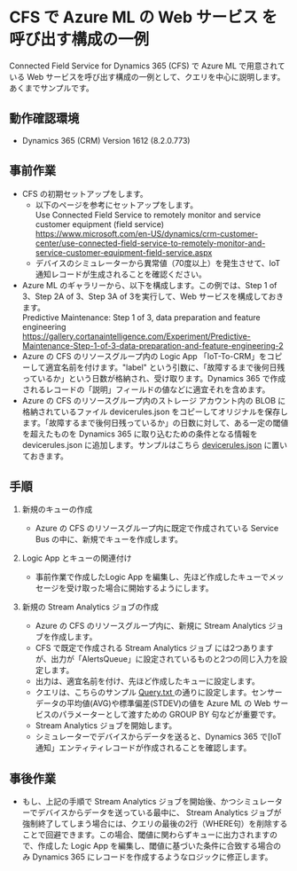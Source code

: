 # CFS で Azure ML の Web サービス を呼び出す構成の一例

Connected Field Service for Dynamics 365 (CFS)  で Azure ML で用意されている Web サービスを呼び出す構成の一例として、クエリを中心に説明します。あくまでサンプルです。  

## 動作確認環境
* Dynamics 365 (CRM) Version 1612 (8.2.0.773)

## 事前作業
* CFS の初期セットアップをします。  
	* 以下のページを参考にセットアップをします。  
		Use Connected Field Service to remotely monitor and service customer equipment (field service)  
		https://www.microsoft.com/en-US/dynamics/crm-customer-center/use-connected-field-service-to-remotely-monitor-and-service-customer-equipment-field-service.aspx
	* デバイスのシミュレーターから異常値（70度以上）を発生させて、IoT 通知レコードが生成されることを確認ください。
* Azure ML のギャラリーから、以下を構成します。この例では、Step 1 of 3、Step 2A of 3、Step 3A of 3を実行して、Web サービスを構成しておきます。  
		Predictive Maintenance: Step 1 of 3, data preparation and feature engineering  
		https://gallery.cortanaintelligence.com/Experiment/Predictive-Maintenance-Step-1-of-3-data-preparation-and-feature-engineering-2
* Azure の CFS のリソースグループ内の Logic App 「IoT-To-CRM」をコピーして適宜名前を付けます。"label" という引数に、「故障するまで後何日残っているか」という日数が格納され、受け取ります。Dynamics 365 で作成されるレコードの「説明」フィールドの値などに適宜それを含めます。  
* Azure の CFS のリソースグループ内のストレージ アカウント内の BLOB に格納されているファイル devicerules.json をコピーしてオリジナルを保存します。「故障するまで後何日残っているか」の日数に対して、ある一定の閾値を超えたものを Dynamics 365 に取り込むための条件となる情報を devicerules.json に追加します。サンプルはこちら [devicerules.json](https://github.com/keijiinoue/CFS-AzureML/blob/master/devicerules.json "devicerules.json") に置いておきます。  

## 手順
1. 新規のキューの作成
	* Azure の CFS のリソースグループ内に既定で作成されている Service Bus の中に、新規でキューを作成します。  

1. Logic App とキューの関連付け
	* 事前作業で作成したLogic App を編集し、先ほど作成したキューでメッセージを受け取った場合に開始するようにします。  

1. 新規の Stream Analytics ジョブの作成
	* Azure の CFS のリソースグループ内に、新規に Stream Analytics ジョブを作成します。  
	* CFS で既定で作成される Stream Analytics ジョブ には2つありますが、出力が「AlertsQueue」に設定されているものと2つの同じ入力を設定します。  
	* 出力は、適宜名前を付け、先ほど作成したキューに設定します。
	* クエリは、こちらのサンプル [Query.txt
](https://github.com/keijiinoue/CFS-AzureML/blob/master/Query.txt "Query.txt") の通りに設定します。センサーデータの平均値(AVG)や標準偏差(STDEV)の値を Azure ML の Web サービスのパラメーターとして渡すための GROUP BY 句などが重要です。  
	* Stream Analytics ジョブを開始します。  
	* シミュレーターでデバイスからデータを送ると、Dynamics 365 で[IoT 通知」エンティティレコードが作成されることを確認します。  

## 事後作業
* もし、上記の手順で Stream Analytics ジョブを開始後、かつシミュレーターでデバイスからデータを送っている最中に、 Stream Analytics ジョブが強制終了してしまう場合には、クエリの最後の2行（WHERE句）を削除することで回避できます。この場合、閾値に関わらずキューに出力されますので、作成した Logic App を編集し、閾値に基づいた条件に合致する場合のみ Dynamics 365 にレコードを作成するようなロジックに修正します。  
